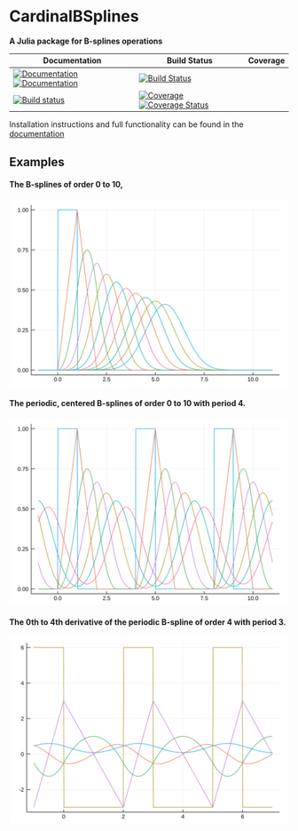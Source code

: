  # CardinalBSplines

**A Julia package for B-splines operations**


| **Documentation** | **Build Status** | **Coverage** |
|-------------------|------------------|--------------|
| [![Documentation](https://img.shields.io/badge/docs-stable-blue.svg)](https://vincentcp.github.io/CardinalBSplines.jl/stable)  [![Documentation](https://img.shields.io/badge/docs-dev-blue.svg)](https://vincentcp.github.io/CardinalBSplines.jl/dev) | [![Build Status](https://travis-ci.org/vincentcp/CardinalBSplines.jl.png)](https://travis-ci.org/vincentcp/CardinalBSplines.jl)
  [![Build status](https://ci.appveyor.com/api/projects/status/gh4ka7m9a7qekqu8?svg=true)](https://ci.appveyor.com/project/vincentcp/CardinalBSplines-jl) | [![Coverage](https://codecov.io/gh/vincentcp/CardinalBSplines.jl/branch/master/graph/badge.svg)](https://codecov.io/gh/vincentcp/CardinalBSplines.jl)  [![Coverage Status](https://coveralls.io/repos/github/vincentcp/CardinalBSplines.jl/badge.svg)](https://coveralls.io/github/vincentcp/CardinalBSplines.jl) |


Installation instructions and full functionality can be found in the [documentation](https://vincentcp.github.io/CardinalBSplines.jl/dev)








## Examples  

#### The B-splines of order 0 to 10,

![svg](README_files/README_3_0.svg)

#### The periodic, centered B-splines of order 0 to 10 with period 4.

![svg](README_files/README_5_0.svg)

#### The 0th to 4th derivative of the periodic B-spline of order 4 with period 3.

![svg](README_files/README_11_0.svg)
